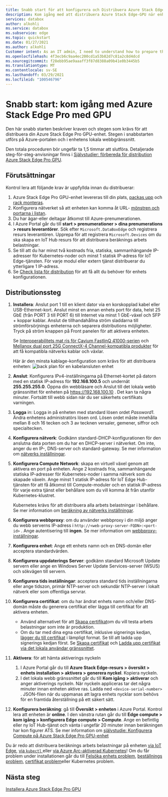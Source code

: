 ```yaml
---
title: Snabb start för att konfigurera och Distribuera Azure Stack Edge-GPU | Microsoft Docs
description: Kom igång med att distribuera Azure Stack Edge-GPU när enheten har tagits emot.
services: databox
author: alkohli
ms.service: databox
ms.subservice: edge
ms.topic: quickstart
ms.date: 01/27/2021
ms.author: alkohli
Customer intent: As an IT admin, I need to understand how to prepare the portal to quickly deploy Azure Stack Edge so I can use it to transfer data to Azure.
ms.openlocfilehash: 4f3ecb6c9aa4ec200cd1a53b82d7c81a2c8d4dcd
ms.sourcegitcommit: f28ebb95ae9aaaff3f87d8388a09b41e0b3445b5
ms.translationtype: MT
ms.contentlocale: sv-SE
ms.lasthandoff: 03/29/2021
ms.locfileid: "100546796"
---
```

# <a name="quickstart-get-started-with-azure-stack-edge-pro-with-gpu"></a>Snabb start: kom igång med Azure Stack Edge Pro med GPU 

Den här snabb starten beskriver kraven och stegen som krävs för att distribuera din Azure Stack Edge Pro GPU-enhet. Stegen i snabbstarten utförs på Azure-portalen och i enhetens lokala webbgränssnitt. 

Den totala proceduren bör ungefär ta 1,5 timmar att slutföra. Detaljerade steg-för-steg-anvisningar finns i [Självstudier: förbereda för distribution Azure Stack Edge Pro GPU](azure-stack-edge-gpu-deploy-prep.md#deployment-configuration-checklist). 


## <a name="prerequisites"></a>Förutsättningar

Kontrol lera att följande krav är uppfyllda innan du distribuerar:

1. Azure Stack Edge Pro GPU-enhet levereras till din plats, [packas upp](azure-stack-edge-gpu-deploy-install.md#unpack-the-device) och [rack monteras](azure-stack-edge-gpu-deploy-install.md#rack-the-device). 
1. Konfigurera nätverket så att enheten kan komma åt URL- [mönstren och portarna i listan](azure-stack-edge-gpu-system-requirements.md#networking-port-requirements). 
1. Du har ägar-eller deltagar åtkomst till Azure-prenumerationen.
1. I Azure Portal går du till **start > prenumerationer > dina prenumerations > resurs leverantörer**. Sök efter `Microsoft.DataBoxEdge` och registrera resurs leverantören. Upprepa för att registrera `Microsoft.Devices` om du ska skapa en IoT Hub resurs för att distribuera beräknings arbets belastningar.
1. Se till att du har minst två kostnads fria, statiska, sammanhängande IP-adresser för Kubernetes-noder och minst 1 statisk IP-adress för IoT Edge-tjänsten. För varje modul eller extern tjänst distribuerar du ytterligare 1 IP-adress.
1. Se [Check lista för distribution](azure-stack-edge-gpu-deploy-checklist.md) för att få allt du behöver för enhets konfigurationen. 


## <a name="deployment-steps"></a>Distributionssteg

1. **Installera**: Anslut port 1 till en klient dator via en korskopplad kabel eller USB-Ethernet-kort. Anslut minst en annan enhets port för data, helst 25 GbE (från PORT 3 till PORT 6) till Internet via minst 1 GbE-växel och SFP + koppar kablar. Anslut de tillhandahållna ström sladdarna till strömförsörjnings enheterna och separera distributions möjligheter. Tryck på ström knappen på Front panelen för att aktivera enheten.  

    Se [Interoperabilitets mat ris för Cavium FastlinQ 41000-serien](https://www.marvell.com/documents/xalflardzafh32cfvi0z/) och [Mellanox dual port 25G ConnectX-4 Channel-kompatibla produkter](https://docs.mellanox.com/display/ConnectX4LxFirmwarev14271016/Firmware+Compatible+Products) för att få kompatibla nätverks kablar och växlar.

    Här är den minsta kablage-konfiguration som krävs för att distribuera enheten:  ![ back plan för en kabelansluten enhet](./media/azure-stack-edge-gpu-quickstart/backplane-min-cabling-1.png)

2. **Anslut**: Konfigurera IPv4-inställningarna på Ethernet-kortet på datorn med en statisk IP-adress för **192.168.100.5** och undernät **255.255.255.0**. Öppna din webbläsare och Anslut till det lokala webb gränssnittet för enheten på https://192.168.100.10 . Det kan ta några minuter. Fortsätt till webb sidan när du ser säkerhets certifikats varningen.

3. **Logga** in: Logga in på enheten med standard lösen ordet *Password1*. Ändra enhetens administratörs lösen ord. Lösen ordet måste innehålla mellan 8 och 16 tecken och 3 av tecknen versaler, gemener, siffror och specialtecken.

4. **Konfigurera nätverk**: Godkänn standard-DHCP-konfigurationen för den anslutna data porten om du har en DHCP-server i nätverket. Om inte, anger du en IP-, DNS-server och standard-gateway. Se mer information om [nätverks inställningar](azure-stack-edge-gpu-deploy-configure-network-compute-web-proxy.md#configure-network).

5. **Konfigurera Compute Network**: skapa en virtuell växel genom att aktivera en port på enheten. Ange 2 kostnads fria, sammanhängande statiska IP-adresser för Kubernetes-noder i samma nätverk som du skapade växeln. Ange minst 1 statisk IP-adress för IoT Edge Hub-tjänsten för att få åtkomst till Compute-moduler och en statisk IP-adress för varje extra tjänst eller behållare som du vill komma åt från utanför Kubernetes-klustret. 

    Kubernetes krävs för att distribuera alla arbets belastningar i behållare. Se mer information om [beräkning av nätverks inställningar](azure-stack-edge-gpu-deploy-configure-network-compute-web-proxy.md#enable-compute-network).

6. **Konfigurera webbproxy**: om du använder webbproxy i din miljö anger du webb serverns IP-adress i `http://<web-proxy-server-FQDN>:<port-id>` . Ange autentisering till **ingen**. Se mer information om [webbproxy-inställningar](azure-stack-edge-gpu-deploy-configure-network-compute-web-proxy.md#configure-web-proxy).

7. **Konfigurera enhet**: Ange ett enhets namn och en DNS-domän eller acceptera standardvärden. 

8. **Konfigurera uppdaterings Server**: godkänn standard Microsoft Update servern eller ange en Windows Server Update Services-server (WSUS) och sökvägen till servern. 

9. **Konfigurera tids inställningar**: acceptera standard tids inställningarna eller ange tidszon, primär NTP-server och sekundär NTP-server i lokalt nätverk eller som offentliga servrar.

10. **Konfigurera certifikat**: om du har ändrat enhets namn och/eller DNS-domän måste du generera certifikat eller lägga till certifikat för att aktivera enheten. 

    - Använd alternativet för att [Skapa certifikat](azure-stack-edge-gpu-deploy-configure-certificates.md#generate-device-certificates)om du vill testa arbets belastningar som inte är produktion. 
    - Om du tar med dina egna certifikat, inklusive signerings kedjan, [lägger du till certifikat](azure-stack-edge-gpu-deploy-configure-certificates.md#bring-your-own-certificates) i lämpligt format. Se till att ladda upp signerings kedjan först. Se [Skapa certifikat](azure-stack-edge-gpu-create-certificates-tool.md) och [Ladda upp certifikat via det lokala användar gränssnittet](azure-stack-edge-gpu-deploy-configure-certificates.md#bring-your-own-certificates).

11. **Aktivera**: för att hämta aktiverings nyckeln 

    1. I Azure Portal går du till **Azure Stack Edge-resurs > översikt > enhets installation > aktivera > generera nyckel**. Kopiera nyckeln. 
    1. I det lokala webb gränssnittet går du till **Kom igång > aktiverar** och anger aktiverings nyckeln. När nyckeln appliceras tar det några minuter innan enheten aktive ras. Ladda ned `<device-serial-number>` . JSON-filen när du uppmanas att lagra enhets nycklar som behövs för en framtida återställning på ett säkert sätt. 

12. **Konfigurera beräkning**: gå till **Översikt > enheten** i Azure Portal. Kontrol lera att enheten är **online**. I den vänstra rutan går du till **Edge compute > kom igång > konfigurera Edge compute > Compute**. Ange en befintlig eller ny IoT Hub-tjänst och vänta i ungefär 20 minuter innan beräkningen har kon figurer ATS. Se mer information om [självstudie: Konfigurera Compute på Azure Stack Edge Pro GPU-enhet](azure-stack-edge-gpu-deploy-configure-compute.md)

Du är redo att distribuera beräknings arbets belastningar på enheten [via IoT Edge](azure-stack-edge-gpu-deploy-sample-module-marketplace.md), [via `kubectl` ](azure-stack-edge-gpu-create-kubernetes-cluster.md) eller [via Azure Arc-aktiverad Kubernetes](azure-stack-edge-gpu-deploy-arc-kubernetes-cluster.md)! Om du får problem under installationen går du till [Felsöka enhets problem](), [beställnings problem](azure-stack-edge-gpu-troubleshoot.md), [certifikat problem](azure-stack-edge-gpu-certificate-troubleshooting.md)eller Kubernetes problem. 

## <a name="next-steps"></a>Nästa steg

[Installera Azure Stack Edge Pro GPU](./azure-stack-edge-gpu-deploy-install.md)



